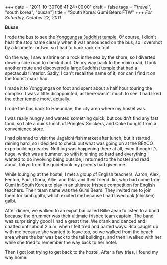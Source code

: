 +++
date = "2011-10-30T08:41:24+00:00"
draft = false
tags = ["travel", "south korea", "busan"]
title = "South Korea: Gumi Bears FTW"
+++
*For Saturday, October 22, 2011*

**Busan**

I rode the bus to see the [Yonggungsa Buddhist temple](http://www.google.com/search?hl=en&client=safari&rls=en&q=Yonggungsa&bav=on.2,or.r_gc.r_pw.,cf.osb&biw=1366&bih=690&um=1&ie=UTF-8&tbm=isch&source=og&sa=N&tab=wi). Of course, I didn't hear the stop name clearly when it was announced on the bus, so I overshot by a kilometer or two, so I had to backtrack on foot.

On the way, I saw a shrine on a rock in the sea by the shore, so I diverted down a side road to check it out. On my way back to the main road, I took another route and discovered a large Buddhist temple that had a spectacular interior. Sadly, I can't recall the name of it, nor can I find it on the tourist map I had.

I made it to Yonggungsa on foot and spent about a half hour touring the complex. I was a little disappointed, as there wasn't much to see. I had liked the other temple more, actually.

I rode the bus back to Haeundae, the city area where my hostel was.

I was really hungry and wanted something quick, but couldn't find any fast food, so I ate a quick lunch of Pringles, Snickers, and Coke bought from a convenience store.

I had planned to visit the Jagalchi fish market after lunch, but it started raining hard, so I decided to check out what was going on at the BEXCO expo building nearby. Nothing was happening there at all, even though it's huge, which was a bummer, so with it raining so hard and everything I wanted to do involving being outside, I returned to the hostel and read about Tokyo from the guidebook my parents had given me.

While lounging at the hostel, I met a group of English teachers, Aaron, Alex, Fenton, Paul, Gloria, Allie, and Rita, and their friend Jin, who had come from Gumi in South Korea to play in an ultimate frisbee competition for English teachers. Their team name was the Gumi Bears. They invited me to join them for lamb galbi, which excited me because I had loved dak (chicken) galbi.

After dinner, we walked to an expat bar called Billie Jean to listen to a band because the drummer was their ultimate frisbee team captain. The band was surprisingly good! I had a great time. We drank and danced and chatted until about 2 a.m. when I felt tired and parted ways. Rita caught up with me because she wanted to leave too, so we walked from the beach area where the bar was back to the tall buildings, and then I walked with her while she tried to remember the way back to her hotel.

Then I got lost trying to get back to the hostel. After a few tries, I found my way home.